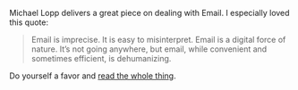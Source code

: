 Michael Lopp delivers a great piece on dealing with Email. I especially loved this quote:

> Email is imprecise. It is easy to misinterpret. Email is a digital force of nature. It’s not going anywhere, but email, while convenient and sometimes efficient, is dehumanizing.

Do yourself a favor and [read the whole thing](http://www.randsinrepose.com/archives/2012/10/14/the_elegant_email.html).

